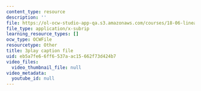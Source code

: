 ```yaml
---
content_type: resource
description: ''
file: https://ol-ocw-studio-app-qa.s3.amazonaws.com/courses/18-06-linear-algebra-spring-2010/eb5a7fe66ff6537aac15662f73d424b7_JibVXBElKL0.vtt
file_type: application/x-subrip
learning_resource_types: []
ocw_type: OCWFile
resourcetype: Other
title: 3play caption file
uid: eb5a7fe6-6ff6-537a-ac15-662f73d424b7
video_files:
  video_thumbnail_file: null
video_metadata:
  youtube_id: null
---
```

